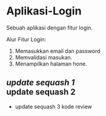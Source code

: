 # Aplikasi-Login
Sebuah aplikasi dengan fitur login.

Alur Fitur Login:
1. Memasukkan email dan password
2. Memvalidasi masukan.
3. Menampilkan halaman hone.

*update sequash 1*  
update sequash 2
--  
- update sequash 3
kode review
